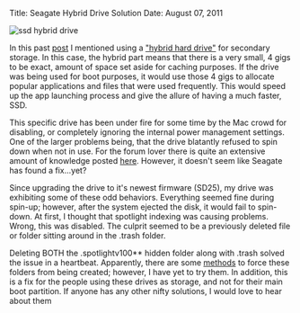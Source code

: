 Title: Seagate Hybrid Drive Solution
Date: August 07, 2011

![ssd hybrid drive](http://c522735.r35.cf2.rackcdn.com/hybridhd.jpeg)

In this past [post](http://cloudbacon.com/posts/08022011-Breath-Life-Into-A-Laptop/) I mentioned using a ["hybrid
hard drive"](http://en.wikipedia.org/wiki/Hybrid_drive) for secondary storage. In this case, the hybrid part means
that there is a very small, 4 gigs to be exact, amount of space set aside for caching purposes. If the drive was being
used for boot purposes, it would use those 4 gigs to allocate popular applications and files that were used
frequently. This would speed up the app launching process and give the allure of having a much faster, SSD.

This specific drive has been under fire for some time by the Mac crowd for disabling, or completely ignoring the 
internal power management settings. One of the larger problems being, that the drive blatantly refused to spin down when not in use. For the
forum lover there is quite an extensive amount of knowledge posted [here](http://forums.seagate.com/t5/Momentus-XT-Momentus-Momentus/Momentus-XT-APM-spindown-feature-causes-quot-lag-spikes-quot-in/td-p/55656).
However, it doesn't seem like Seagate has found a fix...yet?

Since upgrading the drive to it's newest firmware (SD25), my drive was exhibiting some of these odd behaviors. Everything 
seemed fine during spin-up; however, after the system ejected the disk, it would fail to spin-down. At first, I thought that 
spotlight indexing was causing problems. Wrong, this was disabled. The culprit seemed to be a previously deleted file or folder sitting around in the .trash folder.

Deleting BOTH the .spotlightv100** hidden folder along with .trash solved the issue in a heartbeat. Apparently, there
are some [methods](http://superuser.com/questions/89556/how-disable-mac-snow-leopard-creating-spotlight-v100-and-trash-folders-in-usb-f#116879)
to force these folders from being created; however, I have yet to try them. In addition, this is a fix for the people
using these drives as storage, and not for their main boot partition. If anyone has any other nifty solutions, I would love to hear about them
